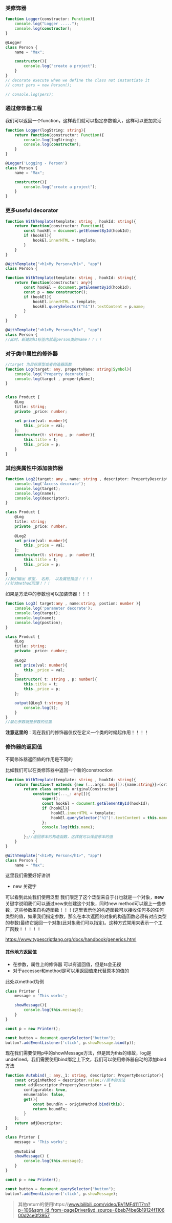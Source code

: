 ### 类修饰器

```typescript
function Logger(constructor: Function){
	console.log("Logger .....");
	console.log(constructor);
}

@Logger
class Person {
	name = "Max";

	constructor(){
		console.log("create a project");
	}
}
// decorate execute when we define the class not instantiate it
// const pers = new Person();

// console.log(pers);

```

### 通过修饰器工程

我们可以返回一个function，这样我们就可以指定参数输入，这样可以更加灵活

```typescript
function Logger(logString: string){
	return function(constructor: Function){
		console.log(logString);
		console.log(constructor);
	}
}

@Logger('Logging - Person')
class Person {
	name = "Max";

	constructor(){
		console.log("create a project");
	}
}
```

### 更多useful decorator

```typescript
function WithTemplate(template: string , hookId: string){
	return function(constructor: Function){
		const hookEl = document.getElementById(hookId);
		if (hookEl){
			hookEl.innerHTML = template;
		}
	}
}

@WithTemplate("<h1>My Person</h1>", "app")
class Person {

```

```typescript
function WithTemplate(template: string , hookId: string){
	return function(constructor: any){
		const hookEl = document.getElementById(hookId);
		const p = new constructor();
		if (hookEl){
			hookEl.innerHTML = template;
			hookEl.querySelector("h1")!.textContent = p.name;
		}
	}
}

@WithTemplate("<h1>My Person</h1>", "app")
class Person {
//此时，新建的h1标签内就是person类的name！！！！
```

### 对于类中属性的修饰器

```typescript
//target 为目标原型或者构造器函数 
function Log(target: any, propertyName: string|Symbol){
	console.log('Property decorate');
	console.log(target , propertyName);
}


class Product {
	@Log
	title: string;
	private _price: number;

	set price(val: number){
		this._price = val;		
	};
	constructor(t: string , p: number){
		this.title = t;
		this._price = p;
	}
}

```

### 其他类属性中添加装饰器

```typescript
function Log2(target: any , name: string , descriptor: PropertyDescriptor){
	console.log('Access decorate');
	console.log(target);
	console.log(name);
	console.log(descriptor);
}

class Product {
	@Log
	title: string;
	private _price: number;
	
	@Log2
	set price(val: number){
		this._price = val;		
	};
	constructor(t: string , p: number){
		this.title = t;
		this._price = p;
	}
}
//我们输出 原型， 名称， 以及属性描述！！！！
//针对method同理！！！
```

如果是方法中的参数也可以加装饰器！！！

```typescript
function Log3( target:any , name:string, postion: number ){
	console.log('parameter decorate');
	console.log(target);
	console.log(name);
	console.log(postion);
}

class Product {
	@Log
	title: string;
	private _price: number;
	
	@Log2
	set price(val: number){
		this._price = val;		
	};
	constructor( t: string , p: number){
		this.title = t;
		this._price = p;
	};

	output(@Log3 t:string ){
		console.log(t);
	}
}
//最后参数就是参数的位置
```

**注意这里的**：现在我们的修饰器仅仅在定义一个类的时候起作用！！！！

### 修饰器的返回值

不同修饰器返回值的作用是不同的

比如我们可以在类修饰器中返回一个新的constroction

```typescript
function WithTemplate(template: string , hookId: string){
	return function<T extends {new (...args: any[]):{name:string}}>(originalConstructor: T){
		return class extends originalConstructor{
			constructor(..._: any[]){
				super();
				const hookEl = document.getElementById(hookId);
				if (hookEl){
					hookEl.innerHTML = template;
					hookEl.querySelector("h1")!.textContent = this.name;
				};
				console.log(this.name);
			}
		};//返回原本的构造函数，这样就可以保留原本的值
	}
}

@WithTemplate("<h1>My Person</h1>", "app")
class Person {
	name = "Max";

```

这里我们需要好好讲讲

- new 关键字

可以看到此处我们使用泛型 我们限定了这个泛型来自于`{}`也就是一个对象，**new**关键字说明我们可以通过new来创建这个对象，同时new method可以跟上一些参数，这些参数来自构造函数！！！(这里表示他的构造函数可以接收任何多的任何类型的值，如果我们指定参数，那么在本次返回的对象的构造函数必须有对应类型的参数)最终它返回一个对象(此对象我们可以指定)。这种方式常用来表示一个工厂函数！！！！！

https://www.typescriptlang.org/docs/handbook/generics.html

#### 其他地方返回值

- 在参数，属性上的修饰器 可以有返回值，但是ts会无视
- 对于accesser和method是可以用返回值来代替原本的值的

此处以method为例

```typescript
class Printer {
	message = 'This works';

	showMessage(){
		console.log(this.message);
	}
}

const p = new Printer();

const button = document.querySelector("button");
button?.addEventListener('click', p.showMessage.bind(p));
```

现在我们需要使用p中的showMessage方法，但是因为this的缘故，log是undefined，我们需要使用bind绑定上下文，我们可以使用修饰器自动的添加bind方法

```typescript
function Autobind(_: any,_1: string, descriptor: PropertyDescriptor){
	const originMethod = descriptor.value;//原本的方法
	const adjDescriptor:PropertyDescriptor = {
		configurable: true,
		enumerable: false,
		get(){
			const boundFn = originMethod.bind(this);
			return boundFn;
		}
	};
	return adjDescriptor;
}

class Printer {
	message = 'This works';
	
	@Autobind
	showMessage() {
		console.log(this.message);
	}
}

const p = new Printer();

const button = document.querySelector("button");
button?.addEventListener('click', p.showMessage);

```

> 其他return的使用https://www.bilibili.com/video/BV1MF411T7rn?p=106&spm_id_from=pageDriver&vd_source=8beb74be6b19124f110600d2ce0f3957
